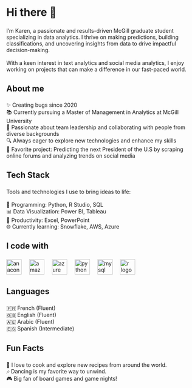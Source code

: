 <h1 align="left">Hi there 👋</h1>

###

<p align="left"> I’m Karen, a passionate and results-driven McGill graduate student specializing in data analytics. I thrive on making predictions, building classifications, and uncovering insights from data to drive impactful decision-making. <br><br>With a keen interest in text analytics and social media analytics, I enjoy working on projects that can make a difference in our fast-paced world.</p>

###

<h2 align="left">About me</h2>

###

<p align="left">✨ Creating bugs since 2020<br>📚 Currently pursuing a Master of Management in Analytics at McGill University<br>🔬 Passionate about team leadership and collaborating with people from diverse backgrounds<br>🔍 Always eager to explore new technologies and enhance my skills<br>🎯 Favorite project: Predicting the next President of the U.S by scraping online forums and analyzing trends on social media</p>

###

<h2 align="left">Tech Stack</h2>

###

<p align="left">Tools and technologies I use to bring ideas to life:<br><br>🔄 Programming: Python, R Studio, SQL<br>📊 Data Visualization: Power BI, Tableau<br>📝 Productivity: Excel, PowerPoint<br>🌐 Currently learning: Snowflake, AWS, Azure</p>

###

<h2 align="left">I code with</h2>

###

<div align="left">
  <img src="https://cdn.jsdelivr.net/gh/devicons/devicon/icons/anaconda/anaconda-original.svg" height="40" alt="anaconda logo"  />
  <img width="12" />
  <img src="https://cdn.jsdelivr.net/gh/devicons/devicon/icons/amazonwebservices/amazonwebservices-line-wordmark.svg" height="40" alt="amazonwebservices logo"  />
  <img width="12" />
  <img src="https://cdn.jsdelivr.net/gh/devicons/devicon/icons/azure/azure-original.svg" height="40" alt="azure logo"  />
  <img width="12" />
  <img src="https://cdn.jsdelivr.net/gh/devicons/devicon/icons/python/python-original.svg" height="40" alt="python logo"  />
  <img width="12" />
  <img src="https://cdn.jsdelivr.net/gh/devicons/devicon/icons/mysql/mysql-original.svg" height="40" alt="mysql logo"  />
  <img width="12" />
  <img src="https://cdn.jsdelivr.net/gh/devicons/devicon/icons/r/r-original.svg" height="40" alt="r logo"  />
</div>

###

<h2 align="left">Languages</h2>

###

<p align="left">🇫🇷 French (Fluent)<br>🇬🇧 English (Fluent)<br>🇦🇪 Arabic (Fluent)<br>🇪🇸 Spanish (Intermediate)</p>

###

<h2 align="left">Fun Facts</h2>

###

<p align="left">🍜 I love to cook and explore new recipes from around the world.<br>🎶 Dancing is my favorite way to unwind.<br>🎮 Big fan of board games and game nights!</p>

###

